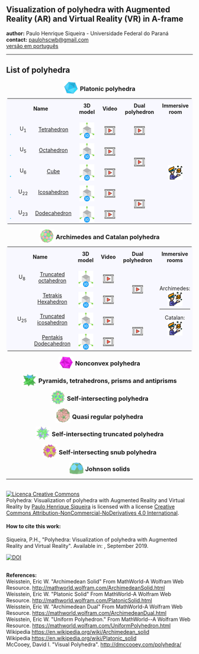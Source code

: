 <link rel="stylesheet" href="scripts/style.css">
<link rel="icon" type="image/x-icon" href="archimedes/vr/salas/imagens/icone.ico">
<h2>Visualization of polyhedra with Augmented Reality (AR) and Virtual Reality (VR) in A-frame</h2>
 <b>author:</b> Paulo Henrique Siqueira - Universidade Federal do Paraná
 <br><b>contact:</b> <a href="#">paulohscwb@gmail.com</a>
 <br><a href="https://paulohscwb.github.io/polyhedra/pt-br/">versão em português</a>
<hr>
<h2>List of polyhedra</h2>
<h3 style="margin-top:3px; text-align:center;"><img src="../platonic/ar/9A.png" style="margin-bottom:-10px" width="40"> Platonic polyhedra</h3>
<style>td, th {margin: 10px; text-align:center; padding: 10px; background-color: #f8f8ff;}  table {border-radius: 5px;}</style>
<table align="center">
	<tr>
		<th colspan="3">Name</th>
		<th>3D model</th>
		<th>Video</th>
		<th>Dual polyhedron</th>
		<th>Immersive room</th>
	</tr>
	<tr>
		<td><img src="../platonic/ar/5A.png" style="margin-bottom:-10px" width="50" alt="image"></td>
		<td>U<sub>1</sub></td>
		<td><a href="../platonic/" target="_blank">Tetrahedron</a></td>
		<td><a href="../platonic/vr/tetrahedron.html" target="_blank"><img src="../imagens/3d.png" style="margin-bottom:-10px" width="40" alt="3D model"></a></td>
		<td><a href="https://youtu.be/2hni77KGMnA" target="_blank"><img src="../imagens/video.jpg" style="margin-bottom:-10px" width="30" alt="video"></a></td>
		<td><a href="https://youtu.be/EAG7J-BpRgU" target="_blank"><img src="../imagens/video.jpg" style="margin-bottom:-10px" width="30" alt="dual"></a></td>
		<td rowspan="5"><a href="../platonic/sala.htm" target="_blank"><img src="../imagens/vr.png" style="margin-bottom:-10px" width="40" alt="immersive room"></a></td>
	</tr>
	<tr>
		<td><img src="../platonic/ar/7A.png" style="margin-bottom:-10px" width="50" alt="image"></td>
		<td>U<sub>5</sub></td>
		<td><a href="../platonic/" target="_blank">Octahedron</a></td>
		<td><a href="../platonic/vr/octahedron.html" target="_blank"><img src="../imagens/3d.png" style="margin-bottom:-10px" width="40" alt="3D model"></a></td>
		<td><a href="https://youtu.be/tUMeAHr-rws" target="_blank"><img src="../imagens/video.jpg" style="margin-bottom:-10px" width="30" alt="video"></a></td>
		<td rowspan="2"><a href="https://youtu.be/PNDP5pM7UU8" target="_blank"><img src="../imagens/video.jpg" style="margin-bottom:-10px" width="30" alt="dual"></a></td>
	</tr>
	<tr>
		<td><img src="../platonic/ar/6A.png" style="margin-bottom:-10px" width="50" alt="image"></td>
		<td>U<sub>6</sub></td>
		<td><a href="../platonic/" target="_blank">Cube</a></td>
		<td><a href="../platonic/vr/cube.html" target="_blank"><img src="../imagens/3d.png" style="margin-bottom:-10px" width="40" alt="3D model"></a></td>
		<td><a href="https://youtu.be/Lfk3YXUl3Ic" target="_blank"><img src="../imagens/video.jpg" style="margin-bottom:-10px" width="30" alt="video"></a></td>
	</tr>
	<tr>
		<td><img src="../platonic/ar/9A.png" style="margin-bottom:-10px" width="50" alt="image"></td>
		<td>U<sub>22</sub></td>
		<td><a href="../platonic/" target="_blank">Icosahedron</a></td>
		<td><a href="../platonic/vr/icosahedron.html" target="_blank"><img src="../imagens/3d.png" style="margin-bottom:-10px" width="40" alt="3D model"></a></td>
		<td><a href="https://youtu.be/6GYBVIBmRdE" target="_blank"><img src="../imagens/video.jpg" style="margin-bottom:-10px" width="30" alt="video"></a></td>
		<td rowspan="2"><a href="https://youtu.be/deedM9fh85U" target="_blank"><img src="../imagens/video.jpg" style="margin-bottom:-10px" width="30" alt="dual"></a></td>
	</tr>
	<tr>
		<td><img src="../platonic/ar/8A.png" style="margin-bottom:-10px" width="50" alt="image"></td>
		<td>U<sub>23</sub></td>
		<td><a href="../platonic/" target="_blank">Dodecahedron</a></td>
		<td><a href="../platonic/vr/dodecahedron.html" target="_blank"><img src="../imagens/3d.png" style="margin-bottom:-10px" width="40" alt="3D model"></a></td>
		<td><a href="https://youtu.be/D0MzHlIAsbQ" target="_blank"><img src="../imagens/video.jpg" style="margin-bottom:-10px" width="30" alt="video"></a></td>
	</tr>
</table>
<h3 style="margin-top:3px; text-align:center;"><img src="../archimedes/ar/18A.png" style="margin-bottom:-10px" width="40"> Archimedes and Catalan polyhedra</h3>
<table align="center">
	<tr>
		<th colspan="3">Name</th>
		<th>3D model</th>
		<th>Video</th>
		<th>Dual polyhedron</th>
		<th>Immersive rooms</th>
	</tr>
	<tr>
		<td><img src="../archimedes/ar/hiroA.png" style="margin-bottom:-10px" width="50" alt="image"></td>
		<td>U<sub>8</sub></td>
		<td><a href="../archimedes/" target="_blank">Truncated octahedron</a></td>
		<td><a href="../archimedes/vr/truncated_octahedron.html" target="_blank"><img src="../imagens/3d.png" style="margin-bottom:-10px" width="40" alt="3D model"></a></td>
		<td><a href="https://youtu.be/dFkNEXxzO1k" target="_blank"><img src="../imagens/video.jpg" style="margin-bottom:-10px" width="30" alt="video"></a></td>
		<td rowspan="2"><a href="https://youtu.be/C87FWLpDiN8" target="_blank"><img src="../imagens/video.jpg" style="margin-bottom:-10px" width="30" alt="dual"></a></td>
		<td rowspan="26">Archimedes:<br><a href="../archimedes/sala.htm" target="_blank"><img src="../imagens/vr.png" style="margin-bottom:-10px" width="40" alt="immersive room"></a><hr>Catalan:<br><a href="../catalan/sala.htm" target="_blank"><img src="../imagens/vr.png" style="margin-bottom:-10px" width="40" alt="immersive room"></a><br></td>
	</tr>
	<tr>
		<td><img src="../catalan/ar/166A.png" style="margin-bottom:-10px" width="50" alt="image"></td>
		<td></td>
		<td><a href="../catalan/" target="_blank">Tetrakis Hexahedron</a></td>
		<td><a href="../catalan/vr/tetrakis_hexahedron.htm" target="_blank"><img src="../imagens/3d.png" style="margin-bottom:-10px" width="40" alt="3D model"></a></td>
		<td><a href="https://youtu.be/vCpQbBGZVHI" target="_blank"><img src="../imagens/video.jpg" style="margin-bottom:-10px" width="30" alt="video"></a></td>
	</tr>
	<tr>
		<td><img src="../archimedes/ar/kanjiA.png" style="margin-bottom:-10px" width="50" alt="image"></td>
		<td>U<sub>25</sub></td>
		<td><a href="../archimedes/" target="_blank">Truncated icosahedron</a></td>
		<td><a href="../archimedes/vr/truncated_icosahedron.html" target="_blank"><img src="../imagens/3d.png" style="margin-bottom:-10px" width="40" alt="3D model"></a></td>
		<td><a href="https://youtu.be/pBgktFQ0bm4" target="_blank"><img src="../imagens/video.jpg" style="margin-bottom:-10px" width="30" alt="video"></a></td>
		<td rowspan="2"><a href="https://youtu.be/sOE5z216K_4" target="_blank"><img src="../imagens/video.jpg" style="margin-bottom:-10px" width="30" alt="dual"></a></td>
	</tr>
	<tr>
		<td><img src="../catalan/ar/175A.png" style="margin-bottom:-10px" width="50" alt="image"></td>
		<td></td>
		<td><a href="../catalan/" target="_blank">Pentakis Dodecahedron</a></td>
		<td><a href="../catalan/vr/pentakis_dodecahedron.htm" target="_blank"><img src="../imagens/3d.png" style="margin-bottom:-10px" width="40" alt="3D model"></a></td>
		<td><a href="https://youtu.be/hwVrV0fOPhU " target="_blank"><img src="../imagens/video.jpg" style="margin-bottom:-10px" width="30" alt="video"></a></td>
	</tr>
</table>
<h3 style="margin-top:3px; text-align:center;"><img src="../nonconvex/ar/188A.png" style="margin-bottom:-10px" width="40"> Nonconvex polyhedra</h3>
<h3 style="margin-top:3px; text-align:center;"><img src="../polyhedron/ar/103A.png" style="margin-bottom:-10px" width="40"> Pyramids, tetrahedrons, prisms and antiprisms</h3>
<h3 style="margin-top:3px; text-align:center;"><img src="../selfintersect/ar/149A.png" style="margin-bottom:-10px" width="40"> Self-intersecting polyhedra</h3>
<h3 style="margin-top:3px; text-align:center;"><img src="../quasiregular/ar/121A.png" style="margin-bottom:-10px" width="40"> Quasi regular polyhedra</h3>
<h3 style="margin-top:3px; text-align:center;"><img src="../selfintersecttruncated/ar/97A.png" style="margin-bottom:-10px" width="40"> Self-intersecting truncated polyhedra</h3>
<h3 style="margin-top:3px; text-align:center;"><img src="../selfintersectsnub/ar/51A.png" style="margin-bottom:-10px" width="40"> Self-intersecting snub polyhedra</h3>
<h3 style="margin-top:3px; text-align:center;"><img src="../johnson1/ar/25A.png" style="margin-bottom:-10px" width="40"> Johnson solids</h3>
<hr>

<br><a rel="license" href="http://creativecommons.org/licenses/by-nc-nd/4.0/"><img alt="Licença Creative Commons" style="border-width:0" src="https://i.creativecommons.org/l/by-nc-nd/4.0/88x31.png" loading="lazy"/></a><br /><span xmlns:dct="http://purl.org/dc/terms/" property="dct:title">Polyhedra: Visualization of polyhedra with Augmented Reality and Virtual Reality</span> by <a xmlns:cc="http://creativecommons.org/ns#" href="https://paulohscwb.github.io/polyhedra/" property="cc:attributionName" rel="cc:attributionURL">Paulo Henrique Siqueira</a> is licensed with a license <a rel="license" href="http://creativecommons.org/licenses/by-nc-nd/4.0/">Creative Commons Attribution-NonCommercial-NoDerivatives 4.0 International</a>.

<h4>How to cite this work:</h4> 
<p>Siqueira, P.H., "Polyhedra: Visualization of polyhedra with Augmented Reality and Virtual Reality". Available in: <https://paulohscwb.github.io/polyhedra/>, September 2019.</p>
<a target="_blank" href="https://doi.org/10.5281/zenodo.8271425"><img src="https://zenodo.org/badge/DOI/10.5281/zenodo.8271425.svg" alt="DOI"></a>

<br><b>References:</b>
<br>Weisstein, Eric W. "Archimedean Solid" From MathWorld-A Wolfram Web Resource. <a href="http://mathworld.wolfram.com/ArchimedeanSolid.html" target="_blank">http://mathworld.wolfram.com/ArchimedeanSolid.html</a>
<br>Weisstein, Eric W. "Platonic Solid" From MathWorld-A Wolfram Web Resource. <a href="http://mathworld.wolfram.com/PlatonicSolid.html" target="_blank">http://mathworld.wolfram.com/PlatonicSolid.html</a>
<br>Weisstein, Eric W. "Archimedean Dual" From MathWorld-A Wolfram Web Resource. <a href="https://mathworld.wolfram.com/ArchimedeanDual.html" target="_blank">https://mathworld.wolfram.com/ArchimedeanDual.html</a>
<br>Weisstein, Eric W. "Uniform Polyhedron." From MathWorld--A Wolfram Web Resource. <a href="https://mathworld.wolfram.com/UniformPolyhedron.html" target="_blank">https://mathworld.wolfram.com/UniformPolyhedron.html</a>
<br>Wikipedia <a href="https://en.wikipedia.org/wiki/Archimedean_solid" target="_blank">https://en.wikipedia.org/wiki/Archimedean_solid</a>
<br>Wikipedia <a href="https://en.wikipedia.org/wiki/en.wikipedia.org/wiki/Platonic_solid" target="_blank">https://en.wikipedia.org/wiki/Platonic_solid</a>
<br>McCooey, David I. "Visual Polyhedra". <a href="http://dmccooey.com/polyhedra/" target="_blank">http://dmccooey.com/polyhedra/</a>
